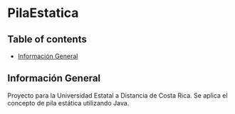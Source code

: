 # PilaEstatica

## Table of contents
* [Información General](#general-info)

## Información General
Proyecto para la Universidad Estatal a Distancia de Costa Rica.
Se aplica el concepto de pila estática utilizando Java.
